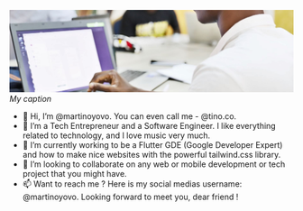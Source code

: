 ![Always Good Apps](https://github.com/martinoyovo/martinoyovo/blob/main/tino.co.jpg)*My caption*
- 👋 Hi, I’m @martinoyovo. You can even call me - @tino.co.
- 👀 I’m a Tech Entrepreneur and a Software Engineer. I like everything related to technology, and I love music very much.
- 🌱 I’m currently working to be a Flutter GDE (Google Developer Expert) and how to make nice websites with the powerful tailwind.css library.
- 💞️ I’m looking to collaborate on any web or mobile development or tech project that you might have.
- 📫 Want to reach me ? Here is my social medias username: @martinoyovo. Looking forward to meet you, dear friend !

<!---
martinoyovo/martinoyovo is a ✨ special ✨ repository because its `README.md` (this file) appears on your GitHub profile.
You can click the Preview link to take a look at your changes.
--->
